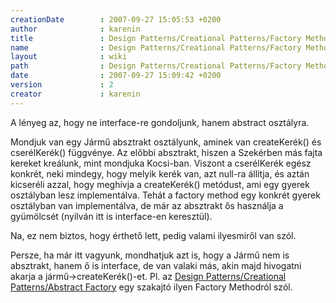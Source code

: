 ```yaml
---
creationDate        : 2007-09-27 15:05:53 +0200 
author              : karenin 
title               : Design Patterns/Creational Patterns/Factory Method 
name                : Design Patterns/Creational Patterns/Factory Method 
layout              : wiki 
path                : Design Patterns/Creational Patterns/Factory Method 
date                : 2007-09-27 15:09:42 +0200 
version             : 2 
creator             : karenin 
---
```

A lényeg az, hogy ne interface-re gondoljunk, hanem abstract osztályra.

Mondjuk van egy Jármű absztrakt osztályunk, aminek van createKerék() és cserélKerék() függvénye. Az előbbi absztrakt, hiszen a Szekérben más fajta kereket kreálunk, mint mondjuka Kocsi-ban. Viszont a cserélKerék egész konkrét, neki mindegy, hogy melyik kerék van, azt null-ra állítja, és aztán kicseréli azzal, hogy meghívja a createKerék() metódust, ami egy gyerek osztályban lesz implementálva. Tehát a factory method egy konkrét gyerek osztályban van implementálva, de már az absztrakt ős használja a gyümölcsét (nyilván itt is interface-en keresztül).

Na, ez nem biztos, hogy érthető lett, pedig valami ilyesmiről van szól.

Persze, ha már itt vagyunk, mondhatjuk azt is, hogy a Jármű nem is absztrakt, hanem ő is interface, de van valaki más, akin majd hivogatni akarja a jármű->createKerék()-et. Pl. az [Design Patterns/Creational Patterns/Abstract Factory](../../Design%20Patterns/Creational%20Patterns/Abstract%20Factory.html) egy szakajtó ilyen Factory Methodról szól.

